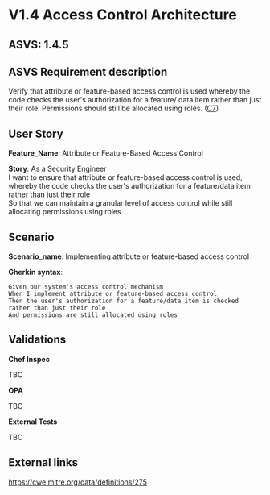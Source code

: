 # V1.4 Access Control Architecture

## ASVS: 1.4.5

## ASVS Requirement description

Verify that attribute or feature-based access control is used
whereby the code checks the user's authorization for a feature/
data item rather than just their role. Permissions should still
be allocated using roles.
([C7](https://owasp.org/www-project-proactive-controls/#div-numbering))

## User Story

**Feature_Name**: Attribute or Feature-Based Access Control

**Story**:
As a Security Engineer\
I want to ensure that attribute or feature-based access control is used, whereby the code checks
the user's authorization for a feature/data item rather than just their role\
So that we can maintain a granular level of access control while still allocating permissions 
using roles

## Scenario

**Scenario_name**: Implementing attribute or feature-based access control

**Gherkin syntax**:

```gherkin
Given our system's access control mechanism
When I implement attribute or feature-based access control
Then the user's authorization for a feature/data item is checked rather than just their role
And permissions are still allocated using roles
```

## Validations

**Chef Inspec**

TBC

**OPA**

TBC

**External Tests**

TBC

## External links
<https://cwe.mitre.org/data/definitions/275>